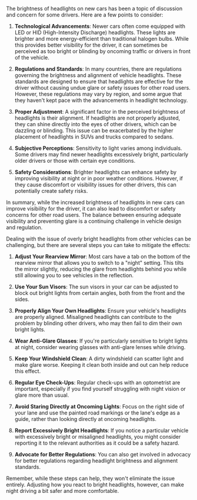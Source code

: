 The brightness of headlights on new cars has been a topic of discussion and concern for some drivers. Here are a few points to consider:

1. **Technological Advancements**: Newer cars often come equipped with LED or HID (High-Intensity Discharge) headlights. These lights are brighter and more energy-efficient than traditional halogen bulbs. While this provides better visibility for the driver, it can sometimes be perceived as too bright or blinding by oncoming traffic or drivers in front of the vehicle.
    
2. **Regulations and Standards**: In many countries, there are regulations governing the brightness and alignment of vehicle headlights. These standards are designed to ensure that headlights are effective for the driver without causing undue glare or safety issues for other road users. However, these regulations may vary by region, and some argue that they haven't kept pace with the advancements in headlight technology.
    
3. **Proper Adjustment**: A significant factor in the perceived brightness of headlights is their alignment. If headlights are not properly adjusted, they can shine directly into the eyes of other drivers, which can be dazzling or blinding. This issue can be exacerbated by the higher placement of headlights in SUVs and trucks compared to sedans.
    
4. **Subjective Perceptions**: Sensitivity to light varies among individuals. Some drivers may find newer headlights excessively bright, particularly older drivers or those with certain eye conditions.
    
5. **Safety Considerations**: Brighter headlights can enhance safety by improving visibility at night or in poor weather conditions. However, if they cause discomfort or visibility issues for other drivers, this can potentially create safety risks.
    

In summary, while the increased brightness of headlights in new cars can improve visibility for the driver, it can also lead to discomfort or safety concerns for other road users. The balance between ensuring adequate visibility and preventing glare is a continuing challenge in vehicle design and regulation.

Dealing with the issue of overly bright headlights from other vehicles can be challenging, but there are several steps you can take to mitigate the effects:

1. **Adjust Your Rearview Mirror**: Most cars have a tab on the bottom of the rearview mirror that allows you to switch to a "night" setting. This tilts the mirror slightly, reducing the glare from headlights behind you while still allowing you to see vehicles in the reflection.
    
2. **Use Your Sun Visors**: The sun visors in your car can be adjusted to block out bright lights from certain angles, both from the front and the sides.
    
3. **Properly Align Your Own Headlights**: Ensure your vehicle's headlights are properly aligned. Misaligned headlights can contribute to the problem by blinding other drivers, who may then fail to dim their own bright lights.
    
4. **Wear Anti-Glare Glasses**: If you're particularly sensitive to bright lights at night, consider wearing glasses with anti-glare lenses while driving.
    
5. **Keep Your Windshield Clean**: A dirty windshield can scatter light and make glare worse. Keeping it clean both inside and out can help reduce this effect.
    
6. **Regular Eye Check-Ups**: Regular check-ups with an optometrist are important, especially if you find yourself struggling with night vision or glare more than usual.
    
7. **Avoid Staring Directly at Oncoming Lights**: Focus on the right side of your lane and use the painted road markings or the lane's edge as a guide, rather than looking directly at oncoming headlights.
    
8. **Report Excessively Bright Headlights**: If you notice a particular vehicle with excessively bright or misaligned headlights, you might consider reporting it to the relevant authorities as it could be a safety hazard.
    
9. **Advocate for Better Regulations**: You can also get involved in advocacy for better regulations regarding headlight brightness and alignment standards.
    

Remember, while these steps can help, they won't eliminate the issue entirely. Adjusting how you react to bright headlights, however, can make night driving a bit safer and more comfortable.